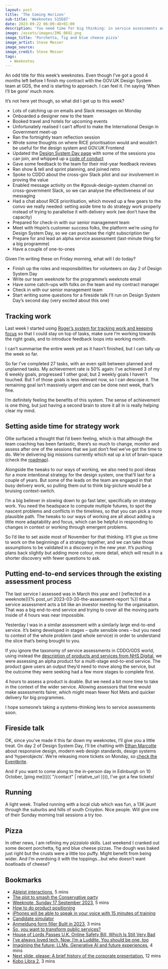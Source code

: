 ```yaml
---
layout: post
title: 'The Coming Horizon'
sub-title: 'Weeknotes S15E07'
date: 2023-09-22 06:09:48+01:00
description: 'You need time for big thinking: in service assessments and strategy work. That’s the subject for today.'
image: /assets/images/IMG_0692.png
image_title: 'Porchetta, fig and blue cheese pizza'
image_artist: Steve Messer
image_source:
image_credit: Steve Messer
tags:
  - Weeknotes
---
```


An odd title for this week’s weeknotes. Even though I’ve got a good 4 months left before I finish my contract with the GOV.‌UK Design System team at GDS, the end is starting to approach. I can feel it. I’m saying ‘When I’ll be gone’ much more.

It’s not here yet though, so what did I get up to this week?

- Lots of catching up on emails and Slack messages on Monday
- Onboarded a designer new to the team
- Booked travel and hotels for upcoming events
- Unfortunately realised I can’t afford to make the International Design in Government meet-up
- Ran the fortnightly team reflection session
- Wrote some thoughts on where RICE prioritisation would and wouldn’t be useful for the design system and GOV.‌UK Frontend
- Updated the [Design System Day page](https://design-system.service.gov.uk/community/design-system-day/) with some of the sessions you can join, and whipped up a [code of conduct](https://deploy-preview-3160--govuk-design-system-preview.netlify.app/code-of-conduct/)
- Gave some feedback to the team for their mid-year feedback reviews
- Ran show & tell and sprint planning, and joined retro
- Spoke to CDDO about the cross-gov Slack pilot and our involvement in proving the value
- Enabled message activity on the #govuk-design-system channel on cross-government Slack, so we can analyse the effectiveness of our messaging
- Had a chat about RICE prioritisation, which moved up a few gears to the convo we really needed: setting aside time to do strategy work properly instead of trying to parallelise it with delivery work (we don’t have the capacity)
- Prepared for check-in with our senior management team
- Meet with Hopin’s customer success folks, the platform we’re using for Design System Day, so we can purchase the right subscription tier
- Prepare for and lead an alpha service assessment (last-minute thing for a big programme)
- Have a couple of one-to-ones

Given I’m writing these on Friday morning, what will I do today?

- Finish up the roles and responsibilities for volunteers on day 2 of Design System Day
- Write our team weeknote for the programme’s weeknote email
- Have some catch-ups with folks on the team and my contract manager
- Check in with our senior management team
- Start writing some questions for a fireside talk I’ll run on Design System Day’s second day (very excited about this one)

## Tracking work

Last week I started using [Roger’s system for tracking work and keeping focus](https://rogerswannell.com/blog/how-i-track-my-work-and-learn-to-focus-better/) so that I could stay on top of tasks, make sure I’m working towards the right goals, and to introduce feedback loops into working month.

I can’t summarise the entire week yet as it hasn’t finished, but I can tally up the week so far.

So far I’ve completed 27 tasks, with an even split between planned and unplanned tasks. My achievement rate is 50% again: I’ve achieved 3 of my 6 weekly goals, progressed 1 other goal, but 2 weekly goals I haven’t touched. But 1 of those goals is less relevant now, so I can descope it. The remaining goal isn’t massively urgent and can be done next week, that’s fine.

I’m definitely feeling the benefits of this system. The sense of achievement is one thing, but just having a second brain to store it all in is really helping clear my mind.

## Setting aside time for strategy work

Ollie surfaced a thought that I’d been feeling, which is that although the team coaching has been fantastic, there’s so much to change, monitor and assess after one of the sessions that we just don’t feel we’ve got the time to do. We’re delivering big missions currently which eat up a lot of brain-space (check the [roadmap](https://design-system.service.gov.uk/community/roadmap/)).

Alongside the tweaks to our ways of working, we also need to pool ideas for a more intentional strategy for the design system, one that’ll last for a couple of years. But some of the leads on the team are engaged in that busy delivery work, so pulling them out to think big-picture would be a bruising context-switch.

I’m a big believer in slowing down to go fast later, specifically on strategy work. You need the headspace to compute multiple futures, to spot the nascent problems and conflicts in the timelines, so that you can pick a more plausible path. The tweaks to our ways of working are all about adding a little more adaptability and focus, which can be helpful in responding to changes in context or working through emergent problems.

So I’d like to set aside most of November for that thinking. It’ll give us time to work on the beginnings of a strategy together, and we can take those assumptions to be validated in a discovery in the new year. It’s pushing plans back slightly but adding more colour, more detail, which will result in a shorter discovery with fewer questions to ask.

## Putting end-to-end services through the existing assessment process

The last service I assessed was in March this year and I [reflected in a weeknote]({% post_url 2023-03-20-the-assessment-report %}) that a service assessment acts a bit like an investor meeting for the organisation. That was a big end-to-end service and trying to cover all the moving parts inside of 4 hours was near impossible.

Yesterday I was in a similar assessment with a similarly large end-to-end service. It’s being developed in stages – quite sensible ones – but you need to context of the whole problem (and whole service) in order to understand the slice that’s being brought to you.

If you ignore the taxonomy of service assessments in CDDO/GDS world, using instead the [description of products and services from NHS Digital](https://digital.nhs.uk/blog/design-matters/2022/products-deliver-outputs-services-deliver-outcomes), we were assessing an alpha product for a multi-stage end-to-end service. The product gave users an output they’d need to move along the service, but the outcome they were seeking had a few more stages to complete first.

4 hours to assess a product is doable. But we need a bit more time to take in the context of the wider service. Allowing assessors that time would make assessments fairer, which might mean fewer Not Mets and quicker delivery for big programmes.

I hope someone’s taking a systems-thinking lens to service assessments soon.

## Fireside talk

OK, since you’ve made it this far down my weeknotes, I’ll give you a little treat. On day 2 of Design System Day, I’ll be chatting with [Ethan Marcotte](https://ethanmarcotte.com) about responsive design, modern web design standards, design systems and ‘hyperobjects’. We’re releasing more tickets on Monday, so [check the Eventbrite](https://www.eventbrite.co.uk/e/design-system-day-2023-online-ticket-tickets-714592022977).

And if you want to come along to the in-person day in Edinburgh on 10 October, [ping me](({{ "/contact" | relative_url }})), I’ve got a few tickets!

## Running

A light week. Trialled running with a local club which was fun, a 13K jaunt through the suburbs and hills of south Croydon. Nice people. Will give one of their Sunday morning trail sessions a try too.

## Pizza

In other news, I am refining my _pizzaiolo_ skills. Last weekend I cranked out some decent porchetta, fig and blue cheese pizzas. The dough was baked just right but the crusts were a little too puffy. Might benefit from being wider. And I’m overdoing it with the toppings...but who doesn’t want boatloads of cheese?

## Bookmarks

- [Ableist interactions](https://hidde.blog/interactions-about-accessibility/), 5 mins
- [The plot to smash the Conservative party](https://on.ft.com/46bcJ8K)
- [Weeknote, Sunday 17 September 2023](https://ianbetteridge.com/2023/09/17/weeknote-sunday-17-september-2023/), 5 mins
- [How to do product positioning](https://evanjconrad.com/posts/product-abstraction)
- [iPhones will be able to speak in your voice with 15 minutes of training](https://www.theverge.com/2023/5/16/23725237/iphone-personal-voice-speak-training-accessibility)
- [Candidate simulator](https://www.hyperorg.com/blogger/2023/09/18/candidate-simulator/)
- [Anmeldung form filler Built in 2023](https://nicolasbouliane.com/projects/anmeldung-form-filler), 3 mins
- [So, you want to transform public services?](https://chosen-path.org/2023/09/19/so-you-want-to-transform-public-services/)
- [House of Lords Passes U.K. Online Safety Bill, Which Is Still Very Bad](https://pxlnv.com/linklog/online-safety-bill-passes/)
- [I’ve always loved tech. Now, I’m a Luddite. You should be one, too](https://www.washingtonpost.com/opinions/2023/09/18/luddites-social-technology-visionaries/)
- [Imagining the future: LLMs, Generative AI and future experiences](https://medium.com/writing-by-if/imagining-the-future-llms-generative-ai-and-future-experiences-4bb9080a19eb), 4 mins
- [Next slide, please: A brief history of the corporate presentation](https://www.technologyreview.com/2023/08/11/1077232/corporate-presentations-history/), 12 mins
- [Kobo Libra 2](https://robinrendle.com/notes/kobo-libra-2/), 3 mins

